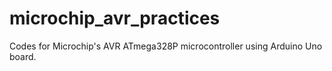 # microchip_avr_practices
Codes for Microchip's AVR ATmega328P microcontroller using Arduino Uno board.
